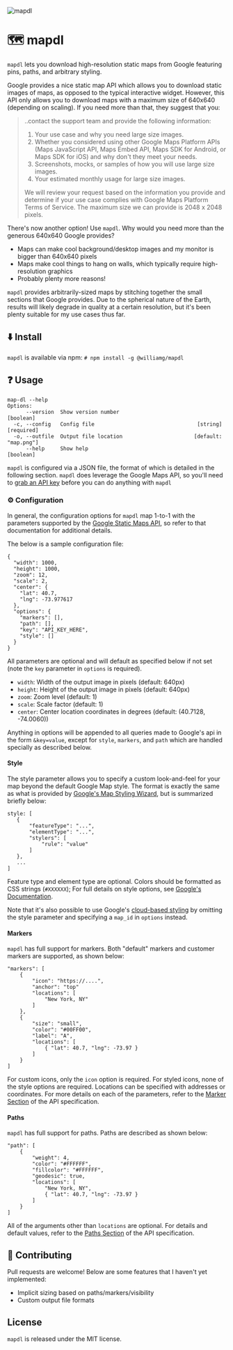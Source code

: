 ![mapdl](https://i.imgur.com/US08S5m.png)

# :world_map: mapdl
`mapdl` lets you download high-resolution static maps from Google featuring pins, paths, and arbitrary styling.

Google provides a nice static map API which allows you to download static images of maps, as opposed to the typical interactive widget. However, this API only allows you to download maps with a maximum size of 640x640 (depending on scaling). If you need more than that, they suggest that you:

> ..contact the support team and provide the following information:
>
>   1. Your use case and why you need large size images.
>   2. Whether you considered using other Google Maps Platform APIs (Maps JavaScript API, Maps Embed API, Maps SDK for Android, or Maps SDK for iOS) and why don't they meet your needs.
>   3. Screenshots, mocks, or samples of how you will use large size images.
>   4. Your estimated monthly usage for large size images.
>   
> We will review your request based on the information you provide and determine if your use case complies with Google Maps Platform Terms of Service.
> The maximum size we can provide is 2048 x 2048 pixels.

There's now another option! Use `mapdl`. Why would you need more than the generous 640x640 Google provides?

- Maps can make cool background/desktop images and my monitor is bigger than 640x640 pixels
- Maps make cool things to hang on walls, which typically require high-resolution graphics
- Probably plenty more reasons!

`mapdl` provides arbitrarily-sized maps by stitching together the small sections that Google provides. Due to the spherical nature of the Earth, results will likely degrade in quality at a certain resolution, but it's been plenty suitable for my use cases thus far.

## :arrow_down: Install

`mapdl` is available via npm: `# npm install -g @williamg/mapdl`

## :question: Usage

```
map-dl --help
Options:
      --version  Show version number                                   [boolean]
  -c, --config   Config file                                 [string] [required]
  -o, --outfile  Output file location                       [default: "map.png"]
      --help     Show help                                             [boolean]
```
`mapdl` is configured via a JSON file, the format of which is detailed in the following section. `mapdl` does leverage the Google Maps API, so you'll need to [grab an API key](https://developers.google.com/maps/) before you can do anything with `mapdl`

### :gear: Configuration
In general, the configuration options  for `mapdl` map 1-to-1 with the parameters supported by the [Google Static Maps API](https://developers.google.com/maps/documentation/maps-static/overview), so refer to that documentation for additional details.

The below is a sample configuration file:
```
{
  "width": 1000,
  "height": 1000,
  "zoom": 12,
  "scale": 2,
  "center": {
    "lat": 40.7,
    "lng": -73.977617
  },
  "options": {
    "markers": [],
    "path": [],
    "key": "API_KEY_HERE",
    "style": []
  }
}
```

All parameters are optional and will default as specified below if not set (note the `key` parameter in `options` is required).

- `width`: Width of the output image in pixels (default: 640px)
- `height`: Height of the output image in pixels  (default: 640px)
- `zoom`: Zoom level (default: 1)
- `scale`: Scale factor (default: 1)
- `center`: Center location coordinates in degrees (default: (40.7128, -74.0060))

Anything in options will be appended to all queries made to Google's api in the form `&key=value`, except for `style`, `markers`, and `path` which are handled specially as described below.

#### Style
The style parameter allows you to specify a custom look-and-feel for your map beyond the default Google Map style. The format is exactly the same as what is provided by [Google's Map Styling Wizard](https://mapstyle.withgoogle.com/), but is summarized briefly below:
```
style: [
   {
       "featureType": "...",
       "elementType": "...",
       "stylers": [
           "rule": "value"
       ]
   },
   ...
]
```
Feature type and element type are optional. Colors should be formatted as CSS strings (`#XXXXXX`); For full details on style options, see [Google's Documentation](https://developers.google.com/maps/documentation/maps-static/styling).

Note that it's also possible to use Google's [cloud-based styling](https://developers.google.com/maps/documentation/maps-static/cloud-based-map-styling) by omitting the style parameter and specifying a `map_id` in `options` instead.

#### Markers
`mapdl` has full support for markers. Both "default" markers and customer markers are supported, as shown below:
```
"markers": [
    {
        "icon": "https://....",
        "anchor": "top"
        "locations": [
            "New York, NY"
        ]
    },
    {
        "size": "small",
        "color": "#00FF00",
        "label": "A",
        "locations": [
            { "lat": 40.7, "lng": -73.97 }
        ]
    }
]
```
For custom icons, only the `icon` option is required. For styled icons, none of the style options are required. Locations can be specified with addresses or coordinates. For more details on each of the parameters, refer to the [Marker Section](https://developers.google.com/maps/documentation/maps-static/start#Markers) of the API specification.

#### Paths
`mapdl` has full support for paths. Paths are described as shown below:
```
"path": [
    {
        "weight": 4,
        "color": "#FFFFFF",
        "fillcolor": "#FFFFFF",
        "geodesic": true,
        "locations": [
            "New York, NY",
            { "lat": 40.7, "lng": -73.97 }
        ]
    }
]
```
All of the arguments other than `locations` are optional. For details and default values, refer to the [Paths Section](https://developers.google.com/maps/documentation/maps-static/start#Paths) of the API specification.

## :wave: Contributing
Pull requests are welcome! Below are some features that I haven't yet implemented:
- Implicit sizing based on paths/markers/visibility
- Custom output file formats

## License
`mapdl` is released under the MIT license.
